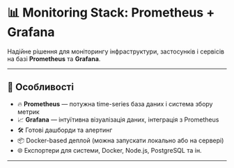 # 📊 Monitoring Stack: Prometheus + Grafana

Надійне рішення для моніторингу інфраструктури, застосунків і сервісів на базі **Prometheus** та **Grafana**.

---

## 🚀 Особливості

- 🔥 **Prometheus** — потужна time-series база даних і система збору метрик
- 📈 **Grafana** — інтуїтивна візуалізація даних, інтеграція з Prometheus
- 🛠️ Готові дашборди та алертинг
- 📦 Docker-based деплой (можна запускати локально або на сервері)
- 🌐 Експортери для системи, Docker, Node.js, PostgreSQL та ін.

---
